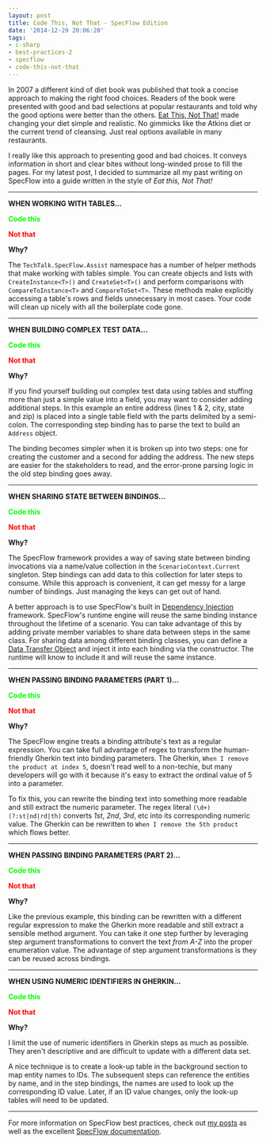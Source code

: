 ```yaml
---
layout: post
title: Code This, Not That - SpecFlow Edition
date: '2014-12-29 20:06:20'
tags:
- c-sharp
- best-practices-2
- specflow
- code-this-not-that
---
```


In 2007 a different kind of diet book was published that took a concise approach to making the right food choices. Readers of the book were presented with good and bad selections at popular restaurants and told why the good options were better than the others. [Eat This, Not That!](http://www.amazon.com/This-Thousands-Simple-Swaps-Pounds/dp/B002M3SP6O) made changing your diet simple and realistic. No gimmicks like the Atkins diet or the current trend of cleansing. Just real options available in many restaurants.

I really like this approach to presenting good and bad choices. It conveys information in short and clear bites without long-winded prose to fill the pages. For my latest post, I decided to summarize all my past writing on SpecFlow into a guide written in the style of *Eat this, Not That!*

----

**WHEN WORKING WITH TABLES...**

<span style="color: #00FF00; font-weight: bold">Code this</span>

<script src="https://gist.github.com/joebuschmann/50e12313ef9023d16793.js"></script>

<span style="color: #FF0000; font-weight: bold">Not that</span>

<script src="https://gist.github.com/joebuschmann/b3ae7a70286fee811103.js"></script>

**Why?**

The `TechTalk.SpecFlow.Assist` namespace has a number of helper methods that make working with tables simple. You can create objects and lists with `CreateInstance<T>()` and `CreateSet<T>()` and perform comparisons with `CompareToInstance<T>` and `CompareToSet<T>`. These methods make explicitly accessing a table's rows and fields unnecessary in most cases. Your code will clean up nicely with all the boilerplate code gone.

----

**WHEN BUILDING COMPLEX TEST DATA...**

<span style="color: #00FF00; font-weight: bold">Code this</span>

<script src="https://gist.github.com/joebuschmann/258771b995d738ce270a.js"></script>

<script src="https://gist.github.com/joebuschmann/fcbe058b70b89d288292.js"></script>

<span style="color: #FF0000; font-weight: bold">Not that</span>

<script src="https://gist.github.com/joebuschmann/5f5eb9862b37d32f2a95.js"></script>

<script src="https://gist.github.com/joebuschmann/c1d100d0f14718a10fe4.js"></script>

**Why?**

If you find yourself building out complex test data using tables and stuffing more than just a simple value into a field, you may want to consider adding additional steps. In this example an entire address (lines 1 & 2, city, state and zip) is placed into a single table field with the parts delimited by a semi-colon. The corresponding step binding has to parse the text to build an `Address` object.

The binding becomes simpler when it is broken up into two steps: one for creating the customer and a second for adding the address. The new steps are easier for the stakeholders to read, and the error-prone parsing logic in the old step binding goes away.

----

**WHEN SHARING STATE BETWEEN BINDINGS...**

<span style="color: #00FF00; font-weight: bold">Code this</span>

<script src="https://gist.github.com/joebuschmann/a238cb7fcd234eb5432b.js"></script>

<span style="color: #FF0000; font-weight: bold">Not that</span>

<script src="https://gist.github.com/joebuschmann/a1c29ef9a418259dc1a0.js"></script>

**Why?**

The SpecFlow framework provides a way of saving state between binding invocations via a name/value collection in the `ScenarioContext.Current` singleton. Step bindings can add data to this collection for later steps to consume. While this approach is convenient, it can get messy for a large number of bindings. Just managing the keys can get out of hand.

A better approach is to use SpecFlow's built in [Dependency Injection](http://en.wikipedia.org/wiki/Dependency_injection) framework. SpecFlow's runtime engine will reuse the same binding instance throughout the lifetime of a scenario. You can take advantage of this by adding private member variables to share data between steps in the same class. For sharing data among different binding classes, you can define a [Data Transfer Object](http://en.wikipedia.org/wiki/Data_transfer_object) and inject it into each binding via the constructor. The runtime will know to include it and will reuse the same instance.

----

**WHEN PASSING BINDING PARAMETERS (PART 1)...**

<span style="color: #00FF00; font-weight: bold">Code this</span>

<script src="https://gist.github.com/joebuschmann/ade407b0ef96df81b7b7.js"></script>

<span style="color: #FF0000; font-weight: bold">Not that</span>

<script src="https://gist.github.com/joebuschmann/d20feb832cb48ea3a6f5.js"></script>

**Why?**

The SpecFlow engine treats a binding attribute's text as a regular expression. You can take full advantage of regex to transform the human-friendly Gherkin text into binding parameters. The Gherkin, `When I remove the product at index 5`, doesn't read well to a non-techie, but many developers will go with it because it's easy to extract the ordinal value of 5 into a parameter.

To fix this, you can rewrite the binding text into something more readable and still extract the numeric parameter. The regex literal `(\d+)(?:st|nd|rd|th)` converts *1st*, *2nd*, *3rd*, etc into its corresponding numeric value. The Gherkin can be rewritten to `When I remove the 5th product` which flows better.

----

**WHEN PASSING BINDING PARAMETERS (PART 2)...**

<span style="color: #00FF00; font-weight: bold">Code this</span>

<script src="https://gist.github.com/joebuschmann/c87ba3f0209567a0bf8a.js"></script>

<span style="color: #FF0000; font-weight: bold">Not that</span>

<script src="https://gist.github.com/joebuschmann/1485015753dfa9f0df60.js"></script>

**Why?**

Like the previous example, this binding can be rewritten with a different regular expression to make the Gherkin more readable and still extract a sensible method argument. You can take it one step further by leveraging step argument transformations to convert the text *from A-Z* into the proper enumeration value. The advantage of step argument transformations is they can be reused across bindings.

----

**WHEN USING NUMERIC IDENTIFIERS IN GHERKIN...**

<span style="color: #00FF00; font-weight: bold">Code this</span>

<script src="https://gist.github.com/joebuschmann/23072d552bf740e5d3d2.js"></script>

<script src="https://gist.github.com/joebuschmann/97314cf578cefff7ac01.js"></script>

<span style="color: #FF0000; font-weight: bold">Not that</span>

<script src="https://gist.github.com/joebuschmann/f91fc8d18469967084b6.js"></script>

<script src="https://gist.github.com/joebuschmann/0923456d6ccbd2c27edd.js"></script>

**Why?**

I limit the use of numeric identifiers in Gherkin steps as much as possible. They aren't descriptive and are difficult to update with a different data set.

A nice technique is to create a look-up table in the background section to map entity names to IDs. The subsequent steps can reference the entities by name, and in the step bindings, the names are used to look up the corresponding ID value. Later, if an ID value changes, only the look-up tables will need to be updated.

----

For more information on SpecFlow best practices, check out [my posts](/tags/specflow) as well as the excellent [SpecFlow documentation](http://www.specflow.org/documentation/).